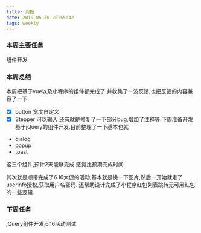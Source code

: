 ```yaml
---
title: 周报
date: 2019-05-30 20:55:42
tags: weekly
---
```


### 本周主要任务

组件开发

### 本周总结

本周把基于vue以及小程序的组件都完成了,并收集了一波反馈,也把反馈的内容兼容了一下
- [x] button 宽度自定义
- [x] Stepper 可以输入
还有就是修复了一下部分bug,增加了注释等.下周准备开发基于jQuery的组件开发.目前整理了一下基本也就

- dialog
- popup
- toast

这三个组件,预计2天能够完成.感觉比预期完成时间

其次就是顺带完成了6.16大促的活动,基本就是换一下图片,然后一开始就走了userinfo授权,获取用户名密码.
还帮助设计完成了小程序红包列表跳转无可用红包的一些逻辑.

### 下周任务

jQuery组件开发,6.16活动测试